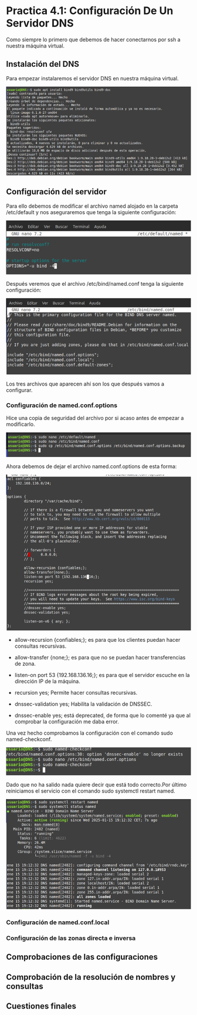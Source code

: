# Practica 4.1: Configuración De Un Servidor DNS

Como siempre lo primero que debemos de hacer conectarnos por ssh a nuestra máquina virtual.

## Instalación del DNS

Para empezar instalaremos el servidor DNS en nuestra máquina virtual.

![1](includes/images/1.png)

## Configuración del servidor

Para ello debemos de modificar el archivo named alojado en la carpeta /etc/default y
nos aseguraremos que tenga la siguiente configuración:

![2](includes/images/2.png)

Después veremos que el archivo /etc/bind/named.conf tenga la siguiente configuración:

![3](includes/images/3.png)

Los tres archivos que aparecen ahí son los que después vamos a configurar.

### Configuración de named.conf.options

Hice una copia de seguridad del archivo por si acaso antes de empezar a modificarlo.

![4](includes/images/4.png)

Ahora debemos de dejar el archivo named.conf.options de esta forma:

![5](includes/images/5.png)

- allow-recursion {confiables;}; es para que los clientes puedan hacer consultas recursivas.

- allow-transfer {none;}; es para que no se puedan hacer transferencias de zona.

- listen-on port 53 {192.168.136.16;}; es para que el servidor escuche en la dirección IP de la máquina.

- recursion yes; Permite hacer consultas recursivas.

- dnssec-validation yes; Habilita la validación de DNSSEC.

- dnssec-enable yes; está deprecated, de forma que lo comenté ya que al comprobar la configuración me daba error.

Una vez hecho comprobamos la configuración con el comando sudo named-checkconf.

![6](includes/images/6.png)

Dado que no ha salido nada quiere decir que está todo correcto.Por último reiniciamos el servicio con el comando sudo systemctl restart named.

![7](includes/images/7.png)

### Configuración de named.conf.local

### Configuración de las zonas directa e inversa

## Comprobaciones de las configuraciones

## Comprobación de la resolución de nombres y consultas

## Cuestiones finales
